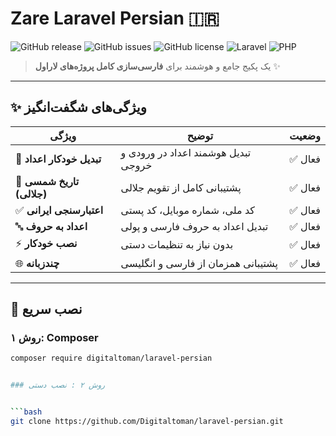 # Zare Laravel Persian 🇮🇷

![GitHub release](https://img.shields.io/github/v/release/Digitaltoman/laravel-persian)
![GitHub issues](https://img.shields.io/github/issues/Digitaltoman/laravel-persian)
![GitHub license](https://img.shields.io/github/license/Digitaltoman/laravel-persian)
![Laravel](https://img.shields.io/badge/Laravel-8+-FF2D20?logo=laravel&logoColor=white)
![PHP](https://img.shields.io/badge/PHP-8.0+-777BB4?logo=php&logoColor=white)

> یک پکیج جامع و هوشمند برای **فارسی‌سازی کامل پروژه‌های لاراول** ✨

---

## ✨ ویژگی‌های شگفت‌انگیز

| ویژگی | توضیح | وضعیت |
|-------|-------|-------|
| 🔢 **تبدیل خودکار اعداد** | تبدیل هوشمند اعداد در ورودی و خروجی | ✅ فعال |
| 📅 **تاریخ شمسی (جلالی)** | پشتیبانی کامل از تقویم جلالی | ✅ فعال |
| ✅ **اعتبارسنجی ایرانی** | کد ملی، شماره موبایل، کد پستی | ✅ فعال |
| 🔤 **اعداد به حروف** | تبدیل اعداد به حروف فارسی و پولی | ✅ فعال |
| ⚡ **نصب خودکار** | بدون نیاز به تنظیمات دستی | ✅ فعال |
| 🌐 **چندزبانه** | پشتیبانی همزمان از فارسی و انگلیسی | ✅ فعال |

---

## 🚀 نصب سریع

### روش ۱: Composer



```bash
composer require digitaltoman/laravel-persian


### روش ۲ : نصب دستی


```bash
git clone https://github.com/Digitaltoman/laravel-persian.git
